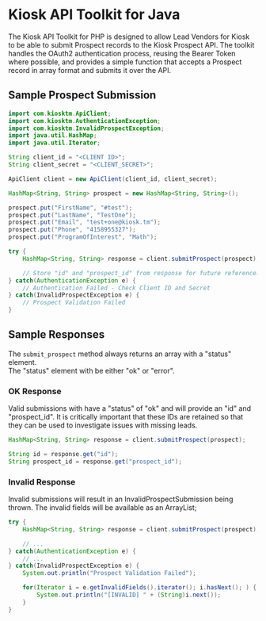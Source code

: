 # Kiosk API Toolkit for Java

The Kiosk API Toolkit for PHP is designed to allow Lead Vendors for Kiosk 
to be able to submit Prospect records to the Kiosk Prospect API.  The toolkit 
handles the OAuth2 authentication process, reusing the Bearer Token where 
possible, and provides a simple function that accepts a Prospect record in 
array format and submits it over the API.  

## Sample Prospect Submission

```java
import com.kiosktm.ApiClient;
import com.kiosktm.AuthenticationException;
import com.kiosktm.InvalidProspectException;
import java.util.HashMap;
import java.util.Iterator;

String client_id = "<CLIENT ID>";
String client_secret = "<CLIENT_SECRET>";

ApiClient client = new ApiClient(client_id, client_secret);

HashMap<String, String> prospect = new HashMap<String, String>();

prospect.put("FirstName", "#test");
prospect.put("LastName", "TestOne");
prospect.put("Email", "test+one@kiosk.tm");
prospect.put("Phone", "4158955327");
prospect.put("ProgramOfInterest", "Math");

try {
    HashMap<String, String> response = client.submitProspect(prospect);

    // Store "id" and "prospect_id" from response for future reference.
} catch(AuthenticationException e) {
    // Authentication Failed - Check Client ID and Secret
} catch(InvalidProspectException e) {
    // Prospect Validation Failed
}
```

## Sample Responses

The `submit_prospect` method always returns an array with a "status" element.  
The "status" element with be either "ok" or "error".

### OK Response

Valid submissions with have a "status" of "ok" and will provide an "id" and 
"prospect_id".  It is critically important that these IDs are retained so 
that they can be used to investigate issues with missing leads.

```java
HashMap<String, String> response = client.submitProspect(prospect);

String id = response.get("id");
String prospect_id = response.get("prospect_id");
```

### Invalid Response

Invalid submissions will result in an InvalidProspectSubmission being thrown.  The 
invalid fields will be available as an ArrayList;

```java
try {
    HashMap<String, String> response = client.submitProspect(prospect);

    // ...
} catch(AuthenticationException e) {
    // ...
} catch(InvalidProspectException e) {
    System.out.println("Prospect Validation Failed");

    for(Iterator i = e.getInvalidFields().iterator(); i.hasNext(); ) {
        System.out.println("[INVALID] " + (String)i.next());
    }
}

```

